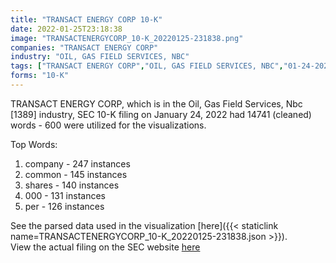 ```yaml
---
title: "TRANSACT ENERGY CORP 10-K"
date: 2022-01-25T23:18:38
image: "TRANSACTENERGYCORP_10-K_20220125-231838.png"
companies: "TRANSACT ENERGY CORP"
industry: "OIL, GAS FIELD SERVICES, NBC"
tags: ["TRANSACT ENERGY CORP","OIL, GAS FIELD SERVICES, NBC","01-24-2022","10-K"]
forms: "10-K"
---
```

TRANSACT ENERGY CORP, which is in the Oil, Gas Field Services, Nbc [1389] industry, SEC 10-K filing on January 24, 2022 had 14741 (cleaned) words - 600 were utilized for the visualizations.

Top Words:
1. company - 247 instances
2. common - 145 instances
3. shares - 140 instances
4. 000 - 131 instances
5. per - 126 instances


See the parsed data used in the visualization [here]({{< staticlink name=TRANSACTENERGYCORP_10-K_20220125-231838.json >}}).  
View the actual filing on the SEC website [here](https://www.sec.gov/Archives/edgar/data/1383394/0001393905-22-000025.txt)